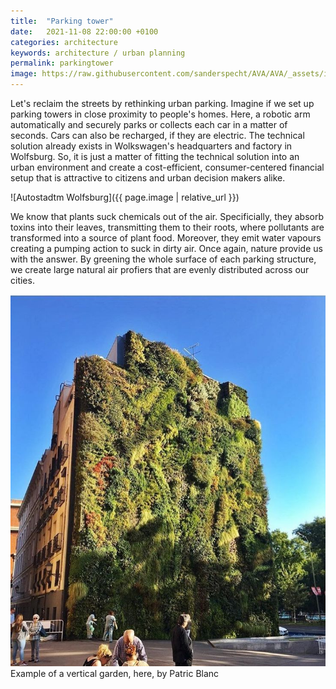 ```yaml
---
title:  "Parking tower"
date:   2021-11-08 22:00:00 +0100
categories: architecture
keywords: architecture / urban planning
permalink: parkingtower
image: https://raw.githubusercontent.com/sanderspecht/AVA/AVA/_assets/img/Wolfsburg.jpg
---
```

Let's reclaim the streets by rethinking urban parking. Imagine if we set up parking towers in close proximity to people's homes. Here, a robotic arm automatically and securely parks or collects each car in a matter of seconds. Cars can also be recharged, if they are electric. The technical solution already exists in Wolkswagen's headquarters and factory in Wolfsburg. So, it is just a matter of fitting the technical solution into an urban environment and create a cost-efficient, consumer-centered financial setup that is attractive to citizens and urban decision makers alike.

![Autostadtm Wolfsburg]({{ page.image | relative_url }})

We know that plants suck chemicals out of the air. Specificially, they absorb toxins into their leaves, transmitting them to their roots, where pollutants are transformed into a source of plant food. Moreover, they emit water vapours creating a pumping action to suck in dirty air. Once again, nature provide us with the answer. By greening the whole surface of each parking structure, we create large natural air profiers that are evenly distributed across our cities.

![Vertical garden by Patric Blanc](https://raw.githubusercontent.com/sanderspecht/AVA/AVA/_assets/img/PatricBlanc.jpg)
Example of a vertical garden, here, by Patric Blanc
